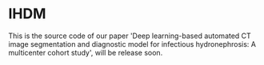 # IHDM

This is the source code of our paper 'Deep learning-based automated CT image segmentation and diagnostic model for infectious hydronephrosis: A multicenter cohort study', will be release soon.
